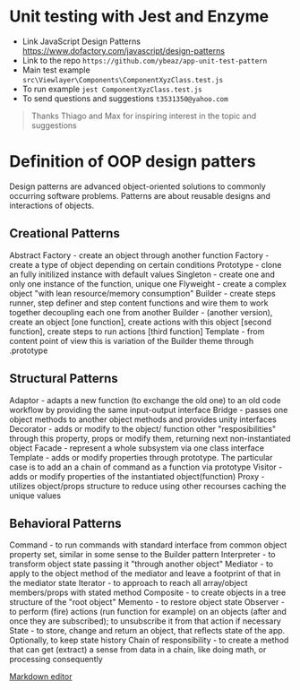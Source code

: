 # Unit testing with Jest and Enzyme
  - Link JavaScript Design Patterns https://www.dofactory.com/javascript/design-patterns
  - Link to the repo `https://github.com/ybeaz/app-unit-test-pattern`
  - Main test example `src\Viewlayer\Components\ComponentXyzClass.test.js`
  - To run example `jest ComponentXyzClass.test.js`
  - To send questions and suggestions `t3531350@yahoo.com`
 
> Thanks Thiago and Max for inspiring interest in the topic and suggestions  

# Definition of OOP design patters 
Design patterns are advanced object-oriented solutions to commonly occurring software problems.  Patterns are about reusable designs and interactions of objects.

## Creational Patterns
Abstract Factory - create an object through another function
Factory - create a type of object depending on certain conditions
Prototype - clone an fully initilized instance with default values
Singleton - create one and only one instance of the function, unique one
Flyweight - create a complex object "with lean resource/memory consumption"
Builder - create steps runner, step definer and step content functions and wire them to work together decoupling each one from another
Builder - (another version), create an object [one function], create actions with this object [second function], create steps to run actions [third function]
Template - from content point of view this is variation of the Builder theme through .prototype

## Structural Patterns
Adaptor - adapts a new function (to exchange the old one) to an old code workflow by providing the same input-output interface
Bridge - passes one object methods to another object methods and provides unity interfaces
Decorator - adds or modify to the object/ function other "resposibilities" through this property, props or modify them, returning next non-instantiated object
Facade - represent a whole subsystem via one class interface
Template - adds or modify properties through prototype. The particular case is to add an a chain of command as a function via prototype
Visitor - adds or modify properties of the instantiated object(function)
Proxy - utilizes object/props structure to reduce using other recourses caching the unique values

## Behavioral Patterns
Command - to run commands with standard interface from common object property set, similar in some sense to the Builder pattern 
Interpreter - to transform object state passing it "through another object"
Mediator - to apply to the object method of the mediator and leave a footprint of that in the mediator state
Iterator - to approach to reach all array/object members/props with stated method
Composite - to create objects in a tree structure of the "root object"
Memento - to restore object state
Observer - to perform (fire) actions (run function for example) on an objects (after and once they are subscribed); to unsubscribe it from that action if necessary
State - to store, change and return an object, that reflects state of the app. Optionally, to keep state history
Chain of responsibility - to create a method that can get (extract) a sense from data in a chain, like doing math, or processing consequently




[Markdown editor](https://dillinger.io/)
